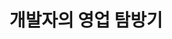 ---
layout: post
title: 개발자의 영업 탐방기
direct_url: https://jeho.page/essay/2021/09/02/%EA%B0%9C%EB%B0%9C%EC%9E%90%EC%9D%98-%EC%98%81%EC%97%85-%ED%83%90%EB%B0%A9%EA%B8%B0.html
---